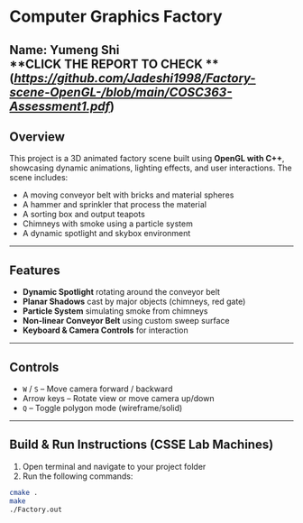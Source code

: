 # Computer Graphics Factory  
**Name:** Yumeng Shi  
**CLICK THE REPORT TO CHECK **
(*https://github.com/Jadeshi1998/Factory-scene-OpenGL-/blob/main/COSC363-Assessment1.pdf*)
---

## Overview  

This project is a 3D animated factory scene built using **OpenGL with C++**, showcasing dynamic animations, lighting effects, and user interactions. The scene includes:

- A moving conveyor belt with bricks and material spheres  
- A hammer and sprinkler that process the material  
- A sorting box and output teapots  
- Chimneys with smoke using a particle system  
- A dynamic spotlight and skybox environment  

---

## Features  

- **Dynamic Spotlight** rotating around the conveyor belt  
- **Planar Shadows** cast by major objects (chimneys, red gate)  
- **Particle System** simulating smoke from chimneys  
- **Non-linear Conveyor Belt** using custom sweep surface  
- **Keyboard & Camera Controls** for interaction  

---

## Controls  

- `W` / `S` – Move camera forward / backward  
- Arrow keys – Rotate view or move camera up/down  
- `Q` – Toggle polygon mode (wireframe/solid)  

---

## Build & Run Instructions (CSSE Lab Machines)  

1. Open terminal and navigate to your project folder  
2. Run the following commands:

```bash
cmake .
make
./Factory.out
